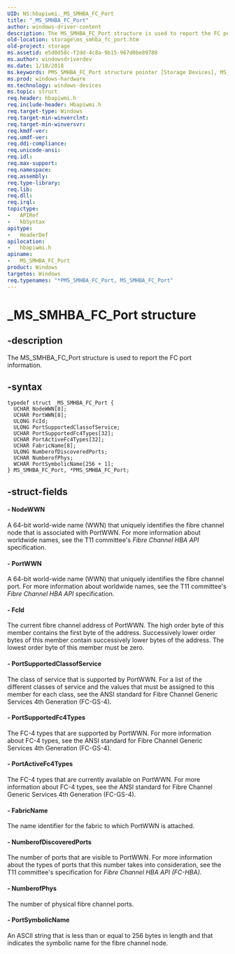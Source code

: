 ```yaml
---
UID: NS:hbapiwmi._MS_SMHBA_FC_Port
title: "_MS_SMHBA_FC_Port"
author: windows-driver-content
description: The MS_SMHBA_FC_Port structure is used to report the FC port information.
old-location: storage\ms_smhba_fc_port.htm
old-project: storage
ms.assetid: e5d0d58c-f2dd-4c8a-9b15-967d0be89788
ms.author: windowsdriverdev
ms.date: 1/10/2018
ms.keywords: PMS_SMHBA_FC_Port structure pointer [Storage Devices], MS_SMHBA_FC_Port, hbapiwmi/PMS_SMHBA_FC_Port, structs-Fibre_74bec0b8-c7eb-4866-8fef-ab9a7c3d5950.xml, _MS_SMHBA_FC_Port, PMS_SMHBA_FC_Port, *PMS_SMHBA_FC_Port, storage.ms_smhba_fc_port, MS_SMHBA_FC_Port structure [Storage Devices], hbapiwmi/MS_SMHBA_FC_Port
ms.prod: windows-hardware
ms.technology: windows-devices
ms.topic: struct
req.header: hbapiwmi.h
req.include-header: Hbapiwmi.h
req.target-type: Windows
req.target-min-winverclnt: 
req.target-min-winversvr: 
req.kmdf-ver: 
req.umdf-ver: 
req.ddi-compliance: 
req.unicode-ansi: 
req.idl: 
req.max-support: 
req.namespace: 
req.assembly: 
req.type-library: 
req.lib: 
req.dll: 
req.irql: 
topictype:
-	APIRef
-	kbSyntax
apitype:
-	HeaderDef
apilocation:
-	hbapiwmi.h
apiname:
-	MS_SMHBA_FC_Port
product: Windows
targetos: Windows
req.typenames: "*PMS_SMHBA_FC_Port, MS_SMHBA_FC_Port"
---
```


# _MS_SMHBA_FC_Port structure


## -description


The MS_SMHBA_FC_Port structure is used to report the FC port information.


## -syntax


````
typedef struct _MS_SMHBA_FC_Port {
  UCHAR NodeWWN[8];
  UCHAR PortWWN[8];
  ULONG FcId;
  ULONG PortSupportedClassofService;
  UCHAR PortSupportedFc4Types[32];
  UCHAR PortActiveFc4Types[32];
  UCHAR FabricName[8];
  ULONG NumberofDiscoveredPorts;
  UCHAR NumberofPhys;
  WCHAR PortSymbolicName[256 + 1];
} MS_SMHBA_FC_Port, *PMS_SMHBA_FC_Port;
````


## -struct-fields




#### - NodeWWN

A 64-bit world-wide name (WWN) that uniquely identifies the fibre channel node that is associated with PortWWN. For more information about worldwide names, see the T11 committee's <i>Fibre Channel HBA API</i> specification.


#### - PortWWN

A 64-bit world-wide name (WWN) that uniquely identifies the fibre channel port. For more information about worldwide names, see the T11 committee's <i>Fibre Channel HBA API </i>specification.


#### - FcId

The current fibre channel address of PortWWN. The high order byte of this member contains the first byte of the address. Successively lower order bytes of this member contain successively lower bytes of the address. The lowest order byte of this member must be zero.


#### - PortSupportedClassofService

The class of service that is supported by PortWWN. For a list of the different classes of service and the values that must be assigned to this member for each class, see the ANSI standard for Fibre Channel Generic Services 4th Generation (FC-GS-4).


#### - PortSupportedFc4Types

The FC-4 types that are supported by PortWWN. For more information about FC-4 types, see the ANSI standard for Fibre Channel Generic Services 4th Generation (FC-GS-4).


#### - PortActiveFc4Types

The FC-4 types that are currently available on PortWWN. For more information about FC-4 types, see the ANSI standard for Fibre Channel Generic Services 4th Generation (FC-GS-4).


#### - FabricName

The name identifier for the fabric to which PortWWN is attached.


#### - NumberofDiscoveredPorts

The number of ports that are visible to PortWWN. For more information about the types of ports that this number takes into consideration, see the T11 committee's specification for <i>Fibre Channel HBA API (FC-HBA).</i>


#### - NumberofPhys

The number of physical fibre channel ports.


#### - PortSymbolicName

An ASCII string that is less than or equal to 256 bytes in length and that indicates the symbolic name for the fibre channel node.

